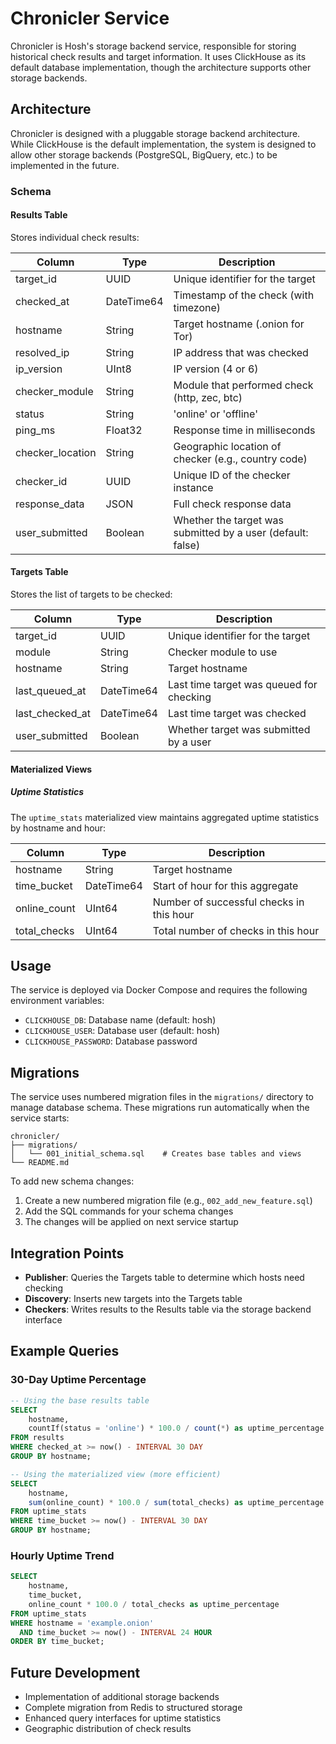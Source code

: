 # Chronicler Service

Chronicler is Hosh's storage backend service, responsible for storing historical check results and target information. It uses ClickHouse as its default database implementation, though the architecture supports other storage backends.

## Architecture

Chronicler is designed with a pluggable storage backend architecture. While ClickHouse is the default implementation, the system is designed to allow other storage backends (PostgreSQL, BigQuery, etc.) to be implemented in the future.

### Schema

#### Results Table

Stores individual check results:

| Column | Type | Description |
|--------|------|-------------|
| target_id | UUID | Unique identifier for the target |
| checked_at | DateTime64 | Timestamp of the check (with timezone) |
| hostname | String | Target hostname (.onion for Tor) |
| resolved_ip | String | IP address that was checked |
| ip_version | UInt8 | IP version (4 or 6) |
| checker_module | String | Module that performed check (http, zec, btc) |
| status | String | 'online' or 'offline' |
| ping_ms | Float32 | Response time in milliseconds |
| checker_location | String | Geographic location of checker (e.g., country code) |
| checker_id | UUID | Unique ID of the checker instance |
| response_data | JSON | Full check response data |
| user_submitted | Boolean | Whether the target was submitted by a user (default: false) |

#### Targets Table

Stores the list of targets to be checked:

| Column | Type | Description |
|--------|------|-------------|
| target_id | UUID | Unique identifier for the target |
| module | String | Checker module to use |
| hostname | String | Target hostname |
| last_queued_at | DateTime64 | Last time target was queued for checking |
| last_checked_at | DateTime64 | Last time target was checked |
| user_submitted | Boolean | Whether target was submitted by a user |

#### Materialized Views

##### Uptime Statistics
The `uptime_stats` materialized view maintains aggregated uptime statistics by hostname and hour:

| Column | Type | Description |
|--------|------|-------------|
| hostname | String | Target hostname |
| time_bucket | DateTime64 | Start of hour for this aggregate |
| online_count | UInt64 | Number of successful checks in this hour |
| total_checks | UInt64 | Total number of checks in this hour |

## Usage

The service is deployed via Docker Compose and requires the following environment variables:

- `CLICKHOUSE_DB`: Database name (default: hosh)
- `CLICKHOUSE_USER`: Database user (default: hosh)
- `CLICKHOUSE_PASSWORD`: Database password

## Migrations

The service uses numbered migration files in the `migrations/` directory to manage database schema. These migrations run automatically when the service starts:

```
chronicler/
├── migrations/
│   └── 001_initial_schema.sql    # Creates base tables and views
└── README.md
```

To add new schema changes:
1. Create a new numbered migration file (e.g., `002_add_new_feature.sql`)
2. Add the SQL commands for your schema changes
3. The changes will be applied on next service startup

## Integration Points

- **Publisher**: Queries the Targets table to determine which hosts need checking
- **Discovery**: Inserts new targets into the Targets table
- **Checkers**: Writes results to the Results table via the storage backend interface

## Example Queries

### 30-Day Uptime Percentage

```sql
-- Using the base results table
SELECT 
    hostname,
    countIf(status = 'online') * 100.0 / count(*) as uptime_percentage
FROM results
WHERE checked_at >= now() - INTERVAL 30 DAY
GROUP BY hostname;

-- Using the materialized view (more efficient)
SELECT 
    hostname,
    sum(online_count) * 100.0 / sum(total_checks) as uptime_percentage
FROM uptime_stats
WHERE time_bucket >= now() - INTERVAL 30 DAY
GROUP BY hostname;
```

### Hourly Uptime Trend

```sql
SELECT 
    hostname,
    time_bucket,
    online_count * 100.0 / total_checks as uptime_percentage
FROM uptime_stats
WHERE hostname = 'example.onion'
  AND time_bucket >= now() - INTERVAL 24 HOUR
ORDER BY time_bucket;
```

## Future Development

- Implementation of additional storage backends
- Complete migration from Redis to structured storage
- Enhanced query interfaces for uptime statistics
- Geographic distribution of check results
